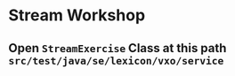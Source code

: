 # Stream Workshop

## Open ``StreamExercise`` Class at this path ``src/test/java/se/lexicon/vxo/service``